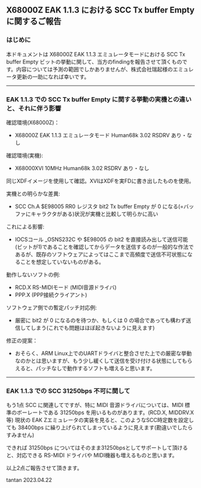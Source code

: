 ## X68000Z EAK 1.1.3 における SCC Tx buffer Empty に関するご報告

### はじめに

本ドキュメントは X68000Z EAK 1.1.3 エミュレータモードにおける SCC Tx buffer Empty ビットの挙動に関して、当方のfindingを報告させて頂くものです。内容については予測の範囲でしかありませんが、株式会社瑞起様のエミュレータ更新の一助になれば幸いです。

---

### EAK 1.1.3 での SCC Tx buffer Empty に関する挙動の実機との違いと、それに伴う影響

確認環境(X68000Z)：
- X68000Z EAK 1.1.3 エミュレータモード Human68k 3.02 RSDRV あり・なし

確認環境(実機):
- X68000XVI 10MHz Human68k 3.02 RSDRV あり・なし

同じXDFイメージを使用して確認。XVIはXDFを実FDに書き出したものを使用。


実機との明らかな差異:
- SCC Ch.A $E98005 RR0 レジスタ bit2 Tx buffer Empty が 0 になる(=バッファにキャラクタがある)状況が実機と比較して明らかに高い

これによる影響:
- IOCSコール _OSNS232C や $E98005 の bit2 を直接読み出して送信可能(ビットが1)であることを確認してからデータを送信するのが一般的な作法であるが、既存のソフトウェアによってはここまで高頻度で送信不可状態になることを想定していないものがある。

動作しないソフトの例:
- RCD.X RS-MIDIモード (MIDI音源ドライバ)
- PPP.X (PPP接続クライアント)

ソフトウェア側での暫定パッチ対応例:
- 厳密に bit2 が 0 になるのを待つか、もしくは 0 の場合であっても構わず送信してしまう(これでも問題はほぼ起きないように見えます)

修正の提案：
- おそらく、ARM Linux上でのUARTドライバと整合させた上での厳密な挙動なのかとは思いますが、もう少し緩くして送信を受け付ける状態にしてもらえると、パッチなしで動作するソフトも増えると思います。

---

### EAK 1.1.3 での SCC 31250bps 不可に関して

もう1点 SCC に関連してですが、特に MIDI 音源ドライバについては、MIDI 標準のボーレートである 31250bps を用いるものがあります。(RCD.X, MIDDRV.X等)
現状の EAK Zエミュレータの実装を見ると、このようなSCC時定数を設定しても 38400bps に繰り上げられてしまっているように見えます(勘違いでしたらすみません)

できれば 31250bps についてはそのまま31250bpsとしてサポートして頂けると、対応できる RS-MIDI ドライバや MIDI機器も増えるものと思います。


以上2点ご報告させて頂きます。

tantan 2023.04.22